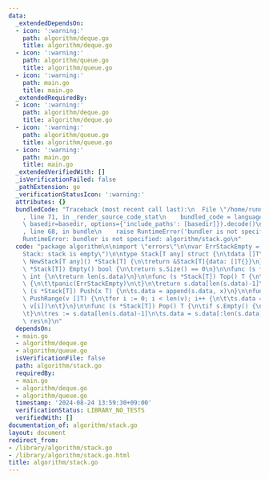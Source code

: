 ```yaml
---
data:
  _extendedDependsOn:
  - icon: ':warning:'
    path: algorithm/deque.go
    title: algorithm/deque.go
  - icon: ':warning:'
    path: algorithm/queue.go
    title: algorithm/queue.go
  - icon: ':warning:'
    path: main.go
    title: main.go
  _extendedRequiredBy:
  - icon: ':warning:'
    path: algorithm/deque.go
    title: algorithm/deque.go
  - icon: ':warning:'
    path: algorithm/queue.go
    title: algorithm/queue.go
  - icon: ':warning:'
    path: main.go
    title: main.go
  _extendedVerifiedWith: []
  _isVerificationFailed: false
  _pathExtension: go
  _verificationStatusIcon: ':warning:'
  attributes: {}
  bundledCode: "Traceback (most recent call last):\n  File \"/home/runner/.local/lib/python3.10/site-packages/onlinejudge_verify/documentation/build.py\"\
    , line 71, in _render_source_code_stat\n    bundled_code = language.bundle(stat.path,\
    \ basedir=basedir, options={'include_paths': [basedir]}).decode()\n  File \"/home/runner/.local/lib/python3.10/site-packages/onlinejudge_verify/languages/user_defined.py\"\
    , line 68, in bundle\n    raise RuntimeError('bundler is not specified: {}'.format(str(path)))\n\
    RuntimeError: bundler is not specified: algorithm/stack.go\n"
  code: "package algorithm\n\nimport \"errors\"\n\nvar ErrStackEmpty = errors.New(\"\
    Stack: stack is empty\")\n\ntype Stack[T any] struct {\n\tdata []T\n}\n\nfunc\
    \ NewStack[T any]() *Stack[T] {\n\treturn &Stack[T]{data: []T{}}\n}\n\nfunc (s\
    \ *Stack[T]) Empty() bool {\n\treturn s.Size() == 0\n}\n\nfunc (s *Stack[T]) Size()\
    \ int {\n\treturn len(s.data)\n}\n\nfunc (s *Stack[T]) Top() T {\n\tif s.Empty()\
    \ {\n\t\tpanic(ErrStackEmpty)\n\t}\n\treturn s.data[len(s.data)-1]\n}\n\nfunc\
    \ (s *Stack[T]) Push(x T) {\n\ts.data = append(s.data, x)\n}\n\nfunc (s *Stack[T])\
    \ PushRange(v []T) {\n\tfor i := 0; i < len(v); i++ {\n\t\ts.data = append(s.data,\
    \ v[i])\n\t}\n}\n\nfunc (s *Stack[T]) Pop() T {\n\tif s.Empty() {\n\t\tpanic(ErrStackEmpty)\n\
    \t}\n\tres := s.data[len(s.data)-1]\n\ts.data = s.data[:len(s.data)-1]\n\treturn\
    \ res\n}\n"
  dependsOn:
  - main.go
  - algorithm/deque.go
  - algorithm/queue.go
  isVerificationFile: false
  path: algorithm/stack.go
  requiredBy:
  - main.go
  - algorithm/deque.go
  - algorithm/queue.go
  timestamp: '2024-08-24 13:59:30+09:00'
  verificationStatus: LIBRARY_NO_TESTS
  verifiedWith: []
documentation_of: algorithm/stack.go
layout: document
redirect_from:
- /library/algorithm/stack.go
- /library/algorithm/stack.go.html
title: algorithm/stack.go
---
```

